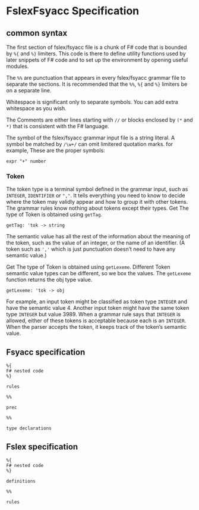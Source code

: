 # FslexFsyacc Specification

## common syntax

The first section of fslex/fsyacc file is a chunk of F# code that is bounded by `%{` and `%}` limiters. This code is there to define utility functions used by later snippets of F# code and to set up the environment by opening useful modules.

The `%%` are punctuation that appears in every fslex/fsyacc grammar file to separate the sections. It is recommended that the  `%%`, `%{` and `%}` limiters be on a separate line.

Whitespace is significant only to separate symbols. You can add extra whitespace as you wish.

The Comments are either lines starting with `//` or blocks enclosed by `(*` and `*)` that is consistent with the F# language.

The symbol of the fslex/fsyacc grammar input file is a string literal. A symbol be matched by `/\w+/` can omit limitered quotation marks. for example, These are the proper symbols:

```F#
expr "+" number
```

### Token

The token type is a terminal symbol defined in the grammar input, such as `INTEGER`, `IDENTIFIER` or `","`. It tells everything you need to know to decide where the token may validly appear and how to group it with other tokens. The grammar rules know nothing about tokens except their types. Get The type of Token is obtained using `getTag`.

```F#
getTag: 'tok -> string
```

The semantic value has all the rest of the information about the meaning of the token, such as the value of an integer, or the name of an identifier. (A token such as `','` which is just punctuation doesn’t need to have any semantic value.)

Get The type of Token is obtained using `getLexeme`. Different Token semantic value types can be different, so we box the values. The `getLexeme` function returns the obj type value.

```F#
getLexeme: 'tok -> obj
```

For example, an input token might be classified as token type `INTEGER` and have the semantic value 4. Another input token might have the same token type `INTEGER` but value 3989. When a grammar rule says that `INTEGER` is allowed, either of these tokens is acceptable because each is an `INTEGER`. When the parser accepts the token, it keeps track of the token’s semantic value.

## Fsyacc specification

```fsyacc
%{
F# nested code
%}

rules

%%

prec

%%

type declarations

```

## Fslex specification

```fslex
%{
F# nested code
%}

definitions

%%

rules

```
